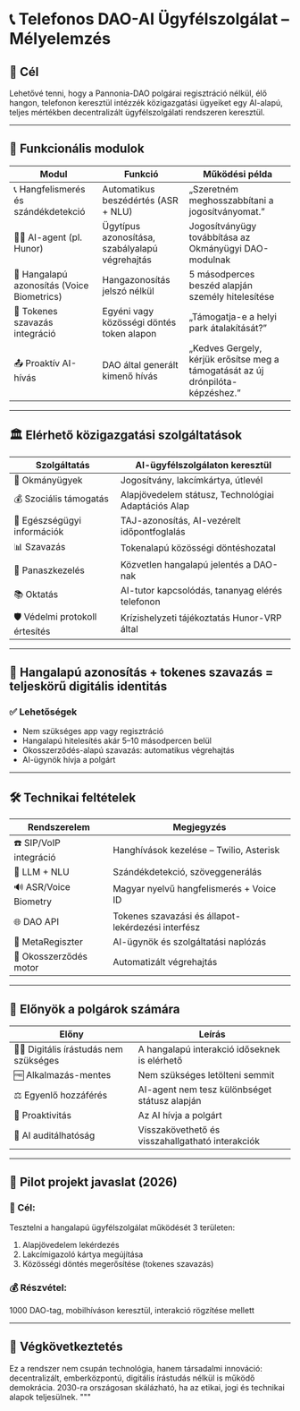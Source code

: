# 📞 Telefonos DAO-AI Ügyfélszolgálat – Mélyelemzés

## 🎯 Cél
Lehetővé tenni, hogy a Pannonia-DAO polgárai regisztráció nélkül, élő hangon, telefonon keresztül intézzék közigazgatási ügyeiket egy AI-alapú, teljes mértékben decentralizált ügyfélszolgálati rendszeren keresztül.

---

## 🧠 Funkcionális modulok

| Modul | Funkció | Működési példa |
|-------|---------|----------------|
| 📞 Hangfelismerés és szándékdetekció | Automatikus beszédértés (ASR + NLU) | „Szeretném meghosszabbítani a jogosítványomat.” |
| 🧑‍💼 AI-agent (pl. Hunor) | Ügytípus azonosítása, szabályalapú végrehajtás | Jogosítványügy továbbítása az Okmányügyi DAO-modulnak |
| 🔐 Hangalapú azonosítás (Voice Biometrics) | Hangazonosítás jelszó nélkül | 5 másodperces beszéd alapján személy hitelesítése |
| 🔗 Tokenes szavazás integráció | Egyéni vagy közösségi döntés token alapon | „Támogatja-e a helyi park átalakítását?” |
| 📤 Proaktív AI-hívás | DAO által generált kimenő hívás | „Kedves Gergely, kérjük erősítse meg a támogatását az új drónpilóta-képzéshez.” |

---

## 🏛️ Elérhető közigazgatási szolgáltatások

| Szolgáltatás | AI-ügyfélszolgálaton keresztül |
|--------------|------------------------------|
| 🏢 Okmányügyek | Jogosítvány, lakcímkártya, útlevél |
| 💰 Szociális támogatás | Alapjövedelem státusz, Technológiai Adaptációs Alap |
| 🏥 Egészségügyi információk | TAJ-azonosítás, AI-vezérelt időpontfoglalás |
| 📊 Szavazás | Tokenalapú közösségi döntéshozatal |
| 🧾 Panaszkezelés | Közvetlen hangalapú jelentés a DAO-nak |
| 📚 Oktatás | AI-tutor kapcsolódás, tananyag elérés telefonon |
| 🛡️ Védelmi protokoll értesítés | Krízishelyzeti tájékoztatás Hunor-VRP által |

---

## 🔐 Hangalapú azonosítás + tokenes szavazás = teljeskörű digitális identitás

### ✅ Lehetőségek
- Nem szükséges app vagy regisztráció
- Hangalapú hitelesítés akár 5–10 másodpercen belül
- Okosszerződés-alapú szavazás: automatikus végrehajtás
- AI-ügynök hívja a polgárt

---

## 🛠️ Technikai feltételek

| Rendszerelem | Megjegyzés |
|--------------|------------|
| ☎️ SIP/VoIP integráció | Hanghívások kezelése – Twilio, Asterisk |
| 🧠 LLM + NLU | Szándékdetekció, szöveggenerálás |
| 🔊 ASR/Voice Biometry | Magyar nyelvű hangfelismerés + Voice ID |
| 🌐 DAO API | Tokenes szavazási és állapot-lekérdezési interfész |
| 🧾 MetaRegiszter | AI-ügynök és szolgáltatási naplózás |
| 📜 Okosszerződés motor | Automatizált végrehajtás |

---

## 🌟 Előnyök a polgárok számára

| Előny | Leírás |
|-------|--------|
| 🧑‍🌾 Digitális írástudás nem szükséges | A hangalapú interakció időseknek is elérhető |
| 🆓 Alkalmazás-mentes | Nem szükséges letölteni semmit |
| ⚖️ Egyenlő hozzáférés | AI-agent nem tesz különbséget státusz alapján |
| 🔁 Proaktivitás | Az AI hívja a polgárt |
| 🧠 AI auditálhatóság | Visszakövethető és visszahallgatható interakciók |

---

## 🧪 Pilot projekt javaslat (2026)

### 🎯 Cél:
Tesztelni a hangalapú ügyfélszolgálat működését 3 területen:
1. Alapjövedelem lekérdezés
2. Lakcímigazoló kártya megújítása
3. Közösségi döntés megerősítése (tokenes szavazás)

### 💰 Részvétel:
1000 DAO-tag, mobilhíváson keresztül, interakció rögzítése mellett

---

## 🧭 Végkövetkeztetés

Ez a rendszer nem csupán technológia, hanem társadalmi innováció: decentralizált, emberközpontú, digitális írástudás nélkül is működő demokrácia. 2030-ra országosan skálázható, ha az etikai, jogi és technikai alapok teljesülnek.
"""
